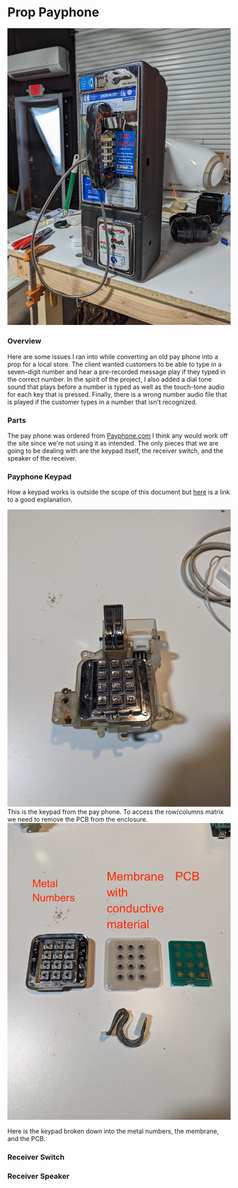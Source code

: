 # Prop Payphone

![](/media/finished.jpg)

### Overview 

Here are some issues I ran into while converting an old pay phone into a prop for a local store.  The client wanted customers to be able to type in a seven-digit number and hear a pre-recorded message play if they typed in the correct number. In the spirit of the project, I also added a dial tone sound that plays before a number is typed as well as the touch-tone audio for each key that is pressed.  Finally, there is a wrong number audio file that is played if the customer types in a number that isn't recognized.

### Parts

The pay phone was ordered from     <a href="https://www.payphone.com">Payphone.com</a>
 I think any would work off the site since we're not using it as intended.  The only pieces that we are going to be dealing with are the keypad itself, the receiver switch, and the speaker of the receiver. 

### Payphone Keypad

How a keypad works is outside the scope of this document but <a href="https://www.jameco.com/Jameco/workshop/JamecoBuilds/working-with-matrix-keypads.html">here</a> is a link to a good explanation.  

![](/media/keypad.jpg)
This is the keypad from the pay phone.  To access the row/columns matrix we need to remove the PCB from the enclosure.
</br>
![](/media/keypad_apart.jpg)

Here is the keypad broken down into the metal numbers, the membrane, and the PCB.  



### Receiver Switch

### Receiver Speaker



